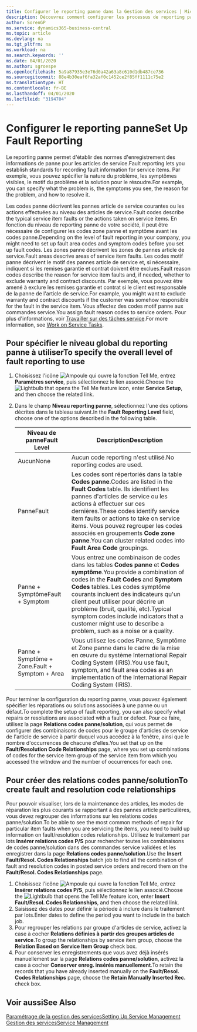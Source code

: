 ```yaml
---
title: Configurer le reporting panne dans la Gestion des services | Microsoft Docs
description: Découvrez comment configurer les processus de reporting panne.
author: SorenGP
ms.service: dynamics365-business-central
ms.topic: article
ms.devlang: na
ms.tgt_pltfrm: na
ms.workload: na
ms.search.keywords: ''
ms.date: 04/01/2020
ms.author: sgroespe
ms.openlocfilehash: 5a9a87935e3e76d0a42a63a8c610d1db487ce736
ms.sourcegitcommit: 88e4b30eaf6fa32af0c1452ce2f85ff1111c75e2
ms.translationtype: HT
ms.contentlocale: fr-BE
ms.lasthandoff: 04/01/2020
ms.locfileid: "3194704"
---
```

# <a name="set-up-fault-reporting"></a><span data-ttu-id="cb1a5-103">Configurer le reporting panne</span><span class="sxs-lookup"><span data-stu-id="cb1a5-103">Set Up Fault Reporting</span></span>
<span data-ttu-id="cb1a5-104">Le reporting panne permet d'établir des normes d'enregistrement des informations de panne pour les articles de service.</span><span class="sxs-lookup"><span data-stu-id="cb1a5-104">Fault reporting lets you establish standards for recording fault information for service items.</span></span> <span data-ttu-id="cb1a5-105">Par exemple, vous pouvez spécifier la nature du problème, les symptômes visibles, le motif du problème et la solution pour le résoudre.</span><span class="sxs-lookup"><span data-stu-id="cb1a5-105">For example, you can specify what the problem is, the symptoms you see, the reason for the problem, and how to resolve it.</span></span>  

<span data-ttu-id="cb1a5-106">Les codes panne décrivent les pannes article de service courantes ou les actions effectuées au niveau des articles de service.</span><span class="sxs-lookup"><span data-stu-id="cb1a5-106">Fault codes describe the typical service item faults or the actions taken on service items.</span></span> <span data-ttu-id="cb1a5-107">En fonction du niveau de reporting panne de votre société, il peut être nécessaire de configurer les codes zone panne et symptôme avant les codes panne.</span><span class="sxs-lookup"><span data-stu-id="cb1a5-107">Depending on the level of fault reporting in your company, you might need to set up fault area codes and symptom codes before you set up fault codes.</span></span> <span data-ttu-id="cb1a5-108">Les zones panne décrivent les zones de pannes article de service.</span><span class="sxs-lookup"><span data-stu-id="cb1a5-108">Fault areas descrive areas of service item faults.</span></span> <span data-ttu-id="cb1a5-109">Les codes motif panne décrivent le motif des pannes article de service et, si nécessaire, indiquent si les remises garantie et contrat doivent être exclues.</span><span class="sxs-lookup"><span data-stu-id="cb1a5-109">Fault reason codes describe the reason for service item faults and, if needed, whether to exclude warranty and contract discounts.</span></span> <span data-ttu-id="cb1a5-110">Par exemple, vous pouvez être amené à exclure les remises garantie et contrat si le client est responsable de la panne de l'article de service.</span><span class="sxs-lookup"><span data-stu-id="cb1a5-110">For example, you might want to exclude warranty and contract discounts if the customer was somehow responsible for the fault in the service item.</span></span> <span data-ttu-id="cb1a5-111">Vous affectez des codes motif panne aux commandes service.</span><span class="sxs-lookup"><span data-stu-id="cb1a5-111">You assign fault reason codes to service orders.</span></span> <span data-ttu-id="cb1a5-112">Pour plus d'informations, voir [Travailler sur des tâches service](service-how-to-work-on-service-tasks.md).</span><span class="sxs-lookup"><span data-stu-id="cb1a5-112">For more information, see [Work on Service Tasks](service-how-to-work-on-service-tasks.md).</span></span>  

## <a name="to-specify-the-overall-level-of-fault-reporting-to-use"></a><span data-ttu-id="cb1a5-113">Pour spécifier le niveau global du reporting panne à utiliser</span><span class="sxs-lookup"><span data-stu-id="cb1a5-113">To specify the overall level of fault reporting to use</span></span>
1. <span data-ttu-id="cb1a5-114">Choisissez l'icône ![Ampoule qui ouvre la fonction Tell Me](media/ui-search/search_small.png "Dites-moi ce que vous voulez faire"), entrez **Paramètres service**, puis sélectionnez le lien associé.</span><span class="sxs-lookup"><span data-stu-id="cb1a5-114">Choose the ![Lightbulb that opens the Tell Me feature](media/ui-search/search_small.png "Tell me what you want to do") icon, enter **Service Setup**, and then choose the related link.</span></span>
2. <span data-ttu-id="cb1a5-115">Dans le champ **Niveau reporting panne**, sélectionnez l'une des options décrites dans le tableau suivant.</span><span class="sxs-lookup"><span data-stu-id="cb1a5-115">In the **Fault Reporting Level** field, choose one of the options described in the following table.</span></span>  

    |<span data-ttu-id="cb1a5-116">**Niveau de panne**</span><span class="sxs-lookup"><span data-stu-id="cb1a5-116">**Fault Level**</span></span>|<span data-ttu-id="cb1a5-117">**Description**</span><span class="sxs-lookup"><span data-stu-id="cb1a5-117">**Description**</span></span>|  
    |------------|-------------|  
    |<span data-ttu-id="cb1a5-118">Aucun</span><span class="sxs-lookup"><span data-stu-id="cb1a5-118">None</span></span> | <span data-ttu-id="cb1a5-119">Aucun code reporting n'est utilisé.</span><span class="sxs-lookup"><span data-stu-id="cb1a5-119">No reporting codes are used.</span></span>|  
    |<span data-ttu-id="cb1a5-120">Panne</span><span class="sxs-lookup"><span data-stu-id="cb1a5-120">Fault</span></span> | <span data-ttu-id="cb1a5-121">Les codes sont répertoriés dans la table **Codes panne**.</span><span class="sxs-lookup"><span data-stu-id="cb1a5-121">Codes are listed in the **Fault Codes** table.</span></span> <span data-ttu-id="cb1a5-122">Ils identifient les pannes d'articles de service ou les actions à effectuer sur ces dernières.</span><span class="sxs-lookup"><span data-stu-id="cb1a5-122">These codes identify service item faults or actions to take on service items.</span></span> <span data-ttu-id="cb1a5-123">Vous pouvez regrouper les codes associés en groupements **Code zone panne**.</span><span class="sxs-lookup"><span data-stu-id="cb1a5-123">You can cluster related codes into **Fault Area Code** groupings.</span></span>|  
    |<span data-ttu-id="cb1a5-124">Panne + Symptôme</span><span class="sxs-lookup"><span data-stu-id="cb1a5-124">Fault + Symptom</span></span> | <span data-ttu-id="cb1a5-125">Vous entrez une combinaison de codes dans les tables **Codes panne** et **Codes symptôme**.</span><span class="sxs-lookup"><span data-stu-id="cb1a5-125">You provide a combination of codes in the **Fault Codes** and **Symptom Codes** tables.</span></span> <span data-ttu-id="cb1a5-126">Les codes symptôme courants incluent des indicateurs qu'un client peut utiliser pour décrire un problème (bruit, qualité, etc).</span><span class="sxs-lookup"><span data-stu-id="cb1a5-126">Typical symptom codes include indicators that a customer might use to describe a problem, such as a noise or a quality.</span></span>|  
    |<span data-ttu-id="cb1a5-127">Panne + Symptôme + Zone.</span><span class="sxs-lookup"><span data-stu-id="cb1a5-127">Fault + Symptom + Area</span></span> | <span data-ttu-id="cb1a5-128">Vous utilisez les codes Panne, Symptôme et Zone panne dans le cadre de la mise en œuvre du système International Repair Coding System (IRIS).</span><span class="sxs-lookup"><span data-stu-id="cb1a5-128">You use fault, symptom, and fault area codes as an implementation of the International Repair Coding System (IRIS).</span></span>|  

<span data-ttu-id="cb1a5-129">Pour terminer la configuration du reporting panne, vous pouvez également spécifier les réparations ou solutions associées à une panne ou un défaut.</span><span class="sxs-lookup"><span data-stu-id="cb1a5-129">To complete the setup of fault reporting, you can also specify what repairs or resolutions are associated with a fault or defect.</span></span> <span data-ttu-id="cb1a5-130">Pour ce faire, utilisez la page **Relations codes panne/solution**, qui vous permet de configurer des combinaisons de codes pour le groupe d'articles de service de l'article de service à partir duquel vous accédez à la fenêtre, ainsi que le nombre d'occurrences de chacune d'elles.</span><span class="sxs-lookup"><span data-stu-id="cb1a5-130">You set that up on the **Fault/Resolution Code Relationships** page, where you set up combinations of codes for the service item group of the service item from which you accessed the witndow and the number of occurrences for each one.</span></span>

## <a name="to-create-fault-and-resolution-code-relationships"></a><span data-ttu-id="cb1a5-131">Pour créer des relations codes panne/solution</span><span class="sxs-lookup"><span data-stu-id="cb1a5-131">To create fault and resolution code relationships</span></span>
<!--this needs to go in a working with topic-->
<span data-ttu-id="cb1a5-132">Pour pouvoir visualiser, lors de la maintenance des articles, les modes de réparation les plus courants se rapportant à des pannes article particulières, vous devez regrouper des informations sur les relations codes panne/solution.</span><span class="sxs-lookup"><span data-stu-id="cb1a5-132">To be able to see the most common methods of repair for particular item faults when you are servicing the items, you need to build up information on fault/resolution codes relationships.</span></span> <span data-ttu-id="cb1a5-133">Utilisez le traitement par lots **Insérer relations codes P/S** pour rechercher toutes les combinaisons de codes panne/solution dans des commandes service validées et les enregistrer dans la page **Relations codes panne/solution**.</span><span class="sxs-lookup"><span data-stu-id="cb1a5-133">Use the **Insert Fault/Resol. Codes Relationships** batch job to find all the combination of fault and resolution codes in posted service orders and record them on the **Fault/Resol. Codes Relationships** page.</span></span>

1. <span data-ttu-id="cb1a5-134">Choisissez l'icône ![Ampoule qui ouvre la fonction Tell Me](media/ui-search/search_small.png "Dites-moi ce que vous voulez faire"), entrez **Insérer relations codes P/S**, puis sélectionnez le lien associé.</span><span class="sxs-lookup"><span data-stu-id="cb1a5-134">Choose the ![Lightbulb that opens the Tell Me feature](media/ui-search/search_small.png "Tell me what you want to do") icon, enter **Insert Fault/Resol. Codes Relationships**, and then choose the related link.</span></span>  
2. <span data-ttu-id="cb1a5-135">Saisissez des dates pour définir la période à inclure dans le traitement par lots.</span><span class="sxs-lookup"><span data-stu-id="cb1a5-135">Enter dates to define the period you want to include in the batch job.</span></span>  
3. <span data-ttu-id="cb1a5-136">Pour regrouper les relations par groupe d'articles de service, activez la case à cocher **Relations définies à partir des groupes articles de service**.</span><span class="sxs-lookup"><span data-stu-id="cb1a5-136">To group the relationships by service item group, choose the **Relation Based on Service Item Group** check box.</span></span>  
4. <span data-ttu-id="cb1a5-137">Pour conserver les enregistrements que vous avez déjà insérés manuellement sur la page **Relations codes panne/solution**, activez la case à cocher **Conserver enreg. insérés manuellement**.</span><span class="sxs-lookup"><span data-stu-id="cb1a5-137">To retain the records that you have already inserted manually on the **Fault/Resol. Codes Relationships** page, choose the **Retain Manually Inserted Rec.** check box.</span></span>  

## <a name="see-also"></a><span data-ttu-id="cb1a5-138">Voir aussi</span><span class="sxs-lookup"><span data-stu-id="cb1a5-138">See Also</span></span>
[<span data-ttu-id="cb1a5-139">Paramétrage de la gestion des services</span><span class="sxs-lookup"><span data-stu-id="cb1a5-139">Setting Up Service Management</span></span>](service-setup-service.md)  
[<span data-ttu-id="cb1a5-140">Gestion des services</span><span class="sxs-lookup"><span data-stu-id="cb1a5-140">Service Management</span></span>](service-service.md)  
